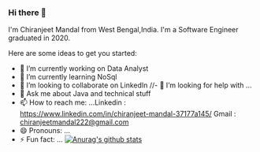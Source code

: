 ### Hi there 👋
I'm Chiranjeet Mandal from West Bengal,India. I'm a Software Engineer graduated in 2020.

<!--
**ChiranjeetMandal/ChiranjeetMandal** is a ✨ _special_ ✨ repository because its `README.md` (this file) appears on your GitHub profile.
-->
Here are some ideas to get you started:

- 🔭 I’m currently working on Data Analyst
- 🌱 I’m currently learning NoSql
- 👯 I’m looking to collaborate on LinkedIn
//- 🤔 I’m looking for help with ...
- 💬 Ask me about Java and technical stuff
- 📫 How to reach me: ...Linkedin : https://www.linkedin.com/in/chiranjeet-mandal-37177a145/
  Gmail : chiranjeetmandal222@gmail.com
- 😄 Pronouns: ...
- ⚡ Fun fact: ...
[![Anurag's github stats](https://github-readme-stats.vercel.app/api?username=Chiranjeetmadnal)](https://github.com/anuraghazra/github-readme-stats)
